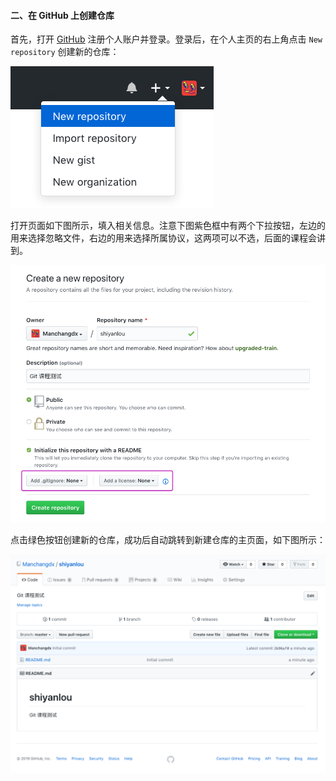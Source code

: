 #### 二、在 GitHub 上创建仓库



首先，打开 [GitHub](https://github.com/) 注册个人账户并登录。登录后，在个人主页的右上角点击 `New repository` 创建新的仓库：

![此处输入图片的描述](1.1_在GitHub上创建仓库.assets/document-uid310176labid7166timestamp1548755508075.png)

打开页面如下图所示，填入相关信息。注意下图紫色框中有两个下拉按钮，左边的用来选择忽略文件，右边的用来选择所属协议，这两项可以不选，后面的课程会讲到。

![此处输入图片的描述](1.1_在GitHub上创建仓库.assets/document-uid310176labid7166timestamp1548755552253.png)

点击绿色按钮创建新的仓库，成功后自动跳转到新建仓库的主页面，如下图所示：

![此处输入图片的描述](1.1_在GitHub上创建仓库.assets/document-uid310176labid7166timestamp1548755564537.png)